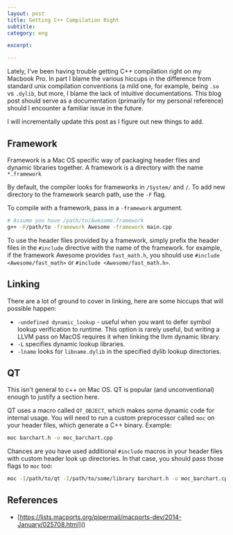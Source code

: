 ```yaml
---
layout: post
title: Getting C++ Compilation Right
subtitle:
category: eng

excerpt:

---
```


Lately, I've been having trouble getting C++ compilation right on my Macbook Pro. In part I blame the various hiccups in the difference from standard unix compilation conventions (a mild one, for example, being `.so` vs `.dylib`, but more, I blame the lack of intuitive documentations. This blog post should serve as a documentation (primarily for my personal reference) should I encounter a familiar issue in the future.

I will incrementally update this post as I figure out new things to add.

## Framework

Framework is a Mac OS specific way of packaging header files and dynamic libraries together. A framework is a directory with the name `*.framework`

By default, the compiler looks for frameworks in `/System/` and `/`. To add new directory to the framework search path, use the `-F` flag.

To compile with a framework, pass in a `-framework` argument.

```bash
# Assume you have /path/to/Awesome.framework
g++ -F/path/to -framework Awesome -framework main.cpp
```

To use the header files provided by a framework, simply prefix the header files in the `#include` directive with the name of the framework. for example, if the framework Awesome provides `fast_math.h`, you should use `#include <Awesome/fast_math>` or `#include <Awesome/fast_math.h>`.


## Linking

There are a lot of ground to cover in linking, here are some hiccups that will possible happen:

- `-undefined dynamic_lookup` - useful when you want to defer symbol lookup verification to runtime. This option is rarely useful, but writing a LLVM pass on MacOS requires it when linking the llvm dynamic library.
- `-L` specifies dynamic lookup libraries.
- `-lname` looks for `libname.dylib` in the specified dylib lookup directories.

## QT

This isn't general to c++ on Mac OS. QT is popular (and unconventional) enough to justify a section here.

QT uses a macro called `QT_OBJECT`, which makes some dynamic code for internal usage. You will need to run a custom preprocessor called `moc` on your header files, which generate a C++ binary. Example:

```bash
moc barchart.h -o moc_barchart.cpp
```

Chances are you have used additional `#include` macros in your header files with custom header look up directories. In that case, you should pass those flags to `moc` too:

```bash
moc -I/path/to/qt -I/path/to/some/library barchart.h -o moc_barchart.cpp
```



## References

- [https://lists.macports.org/pipermail/macports-dev/2014-January/025708.html]()
